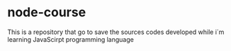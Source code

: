 # node-course
This is a repository that go to save the sources codes developed while  i´m learning JavaScirpt programming language 
